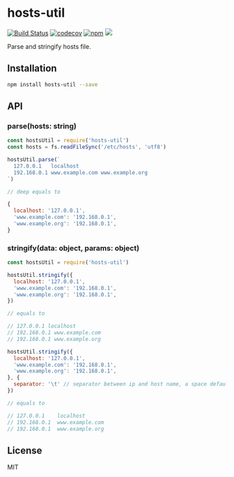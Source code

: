 # hosts-util

[![Build Status](https://travis-ci.org/pd4d10/hosts-util.svg?branch=master)](https://travis-ci.org/pd4d10/hosts-util)
[![codecov](https://codecov.io/gh/pd4d10/hosts-util/branch/master/graph/badge.svg)](https://codecov.io/gh/pd4d10/hosts-util)
[![npm](https://img.shields.io/npm/v/hosts-util.svg)](https://www.npmjs.com/package/hosts-util)
[![](https://img.shields.io/npm/l/hosts-util.svg)](https://www.npmjs.com/package/hosts-util)

Parse and stringify hosts file.

## Installation

```sh
npm install hosts-util --save
```

## API

### parse(hosts: string)

```js
const hostsUtil = require('hosts-util')
const hosts = fs.readFileSync('/etc/hosts', 'utf8')

hostsUtil.parse(`
  127.0.0.1   localhost
  192.168.0.1 www.example.com www.example.org
`)

// deep equals to

{
  localhost: '127.0.0.1',
  'www.example.com': '192.168.0.1',
  'www.example.org': '192.168.0.1',
}
```

### stringify(data: object, params: object)

```js
const hostsUtil = require('hosts-util')

hostsUtil.stringify({
  localhost: '127.0.0.1',
  'www.example.com': '192.168.0.1',
  'www.example.org': '192.168.0.1',
})

// equals to

// 127.0.0.1 localhost
// 192.168.0.1 www.example.com
// 192.168.0.1 www.example.org

hostsUtil.stringify({
  localhost: '127.0.0.1',
  'www.example.com': '192.168.0.1',
  'www.example.org': '192.168.0.1',
}, {
  separator: '\t' // separator between ip and host name, a space default
})

// equals to

// 127.0.0.1	localhost
// 192.168.0.1	www.example.com
// 192.168.0.1	www.example.org
```

## License

MIT

